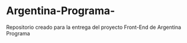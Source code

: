 # Argentina-Programa-

Repositorio creado para la entrega del proyecto Front-End de Argentina Programa
